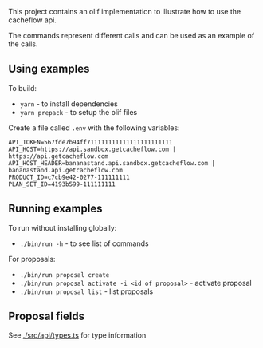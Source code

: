 
This project contains an olif implementation to illustrate how to use the cacheflow api.

The commands represent different calls and can be used as an example of the calls.

## Using examples

To build:
* `yarn` - to install dependencies
* `yarn prepack` - to setup the olif files 

Create a file called `.env` with the following variables:

```
API_TOKEN=567fde7b94ff711111111111111111111111
API_HOST=https://api.sandbox.getcacheflow.com | https://api.getcacheflow.com
API_HOST_HEADER=bananastand.api.sandbox.getcacheflow.com | bananastand.api.getcacheflow.com
PRODUCT_ID=c7cb9e42-0277-111111111
PLAN_SET_ID=4193b599-111111111
```

## Running examples

To run without installing globally:
* `./bin/run -h` - to see list of commands 

For proposals:
* `./bin/run proposal create`
* `./bin/run proposal activate -i <id of proposal>` - activate proposal
* `./bin/run proposal list` - list proposals

## Proposal fields

See [./src/api/types.ts](./src/api/types.ts) for type information 